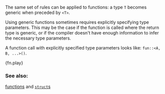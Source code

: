 The same set of rules can be applied to functions: a type `T` becomes
generic when preceded by `<T>`.

Using generic functions sometimes requires explicitly specifying type 
parameters. This may be the case if the function is called where the return type 
is generic, or if the compiler doesn't have enough information to infer 
the necessary type parameters.

A function call with explicitly specified type parameters looks like:
`fun::<A, B, ...>()`.

{fn.play}

### See also:

[functions][fn] and [`struct`s][structs]

[fn]: ../fn.html
[structs]: ../custom_types/structs.html
